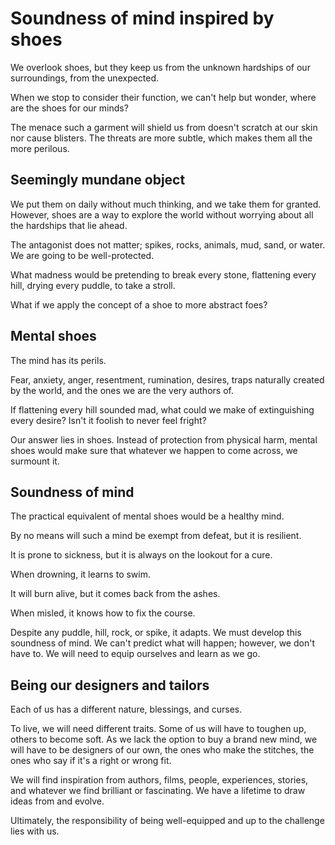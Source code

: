 # Soundness of mind inspired by shoes

We overlook shoes, but they keep us from the unknown hardships of our surroundings, from the unexpected. 

When we stop to consider their function, we can't help but wonder, where are the shoes for our minds? 

The menace such a garment will shield us from doesn't scratch at our skin nor cause blisters. The threats are more subtle, which makes them all the more perilous.
 
## Seemingly mundane object

We put them on daily without much thinking, and we take them for granted. However, shoes are a way to explore the world without worrying about all the hardships that lie ahead. 

The antagonist does not matter; spikes, rocks, animals, mud, sand, or water. We are going to be well-protected. 

What madness would be pretending to break every stone, flattening every hill, drying every puddle, to take a stroll. 

What if we apply the concept of a shoe to more abstract foes? 

## Mental shoes

The mind has its perils. 

Fear, anxiety, anger, resentment, rumination, desires, traps naturally created by the world, and the ones we are the very authors of. 

If flattening every hill sounded mad, what could we make of extinguishing every desire? Isn't it foolish to never feel fright? 

Our answer lies in shoes. Instead of protection from physical harm, mental shoes would make sure that whatever we happen to come across, we surmount it.

## Soundness of mind

The practical equivalent of mental shoes would be a healthy mind. 

By no means will such a mind be exempt from defeat, but it is resilient. 

It is prone to sickness, but it is always on the lookout for a cure. 

When drowning, it learns to swim. 

It will burn alive, but it comes back from the ashes. 

When misled, it knows how to fix the course. 

Despite any puddle, hill, rock, or spike, it adapts. We must develop this soundness of mind. We can't predict what will happen; however, we don't have to. We will need to equip ourselves and learn as we go.

## Being our designers and tailors

Each of us has a different nature, blessings, and curses. 

To live, we will need different traits. Some of us will have to toughen up, others to become soft. As we lack the option to buy a brand new mind, we will have to be designers of our own, the ones who make the stitches, the ones who say if it's a right or wrong fit. 

We will find inspiration from authors, films,  people, experiences, stories, and whatever we find brilliant or fascinating. We have a lifetime to draw ideas from and evolve. 

Ultimately, the responsibility of being well-equipped and up to the challenge lies with us.